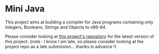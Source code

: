 # Mini Java

This project aims at building a compiler for Java programs containing only Integers, Booleans, Strings and Objects to x86-64.

Please consider looking at [this project's repository](https://github.com/leo-leesco/mini-java.git) for the latest version of this project. (note : I know I am late, so please consider looking at the project repo as a late submission… thanks in advance !)
